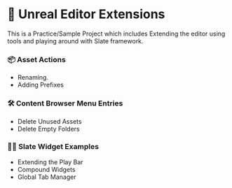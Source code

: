 # 🧩 Unreal Editor Extensions
This is a Practice/Sample Project which includes Extending the editor using tools and playing around with Slate framework.

### 📦 Asset Actions
- Renaming.
- Adding Prefixes

### 🛠️ Content Browser Menu Entries
- Delete Unused Assets
- Delete Empty Folders

### 👨‍💻 Slate Widget Examples
- Extending the Play Bar
- Compound Widgets
- Global Tab Manager
